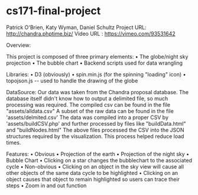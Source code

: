 cs171-final-project
===================
Patrick O'Brien, Katy Wyman, Daniel Schultz
Project URL: http://chandra.phptime.biz/
Video URL : https://vimeo.com/93531642

Overview:

This project is composed of three primary elements:
  • The globe/night sky projection
  • The bubble chart
  • Backend scripts used for data wrangling 

Libraries:
  • D3 (obviously)
  • spin.min.js (for the spinning "loading" icon)
  • topojson.js -- used to handle the drawing of the globe

DataSource:
  Our data was taken from the Chandra proposal database. The database itself didn't know how to output a delimited file, so much processing was required. The compiled csv can be found in the file "assets/alldata.csv" A subset of the raw data can be found in the file 'assets/delmited.csv'
The data was compiled into a proper CSV by 'assets/buildCSV.php' and further processed by files like "buildData.html" and "buildNodes.html"
The above files processed the CSV into the JSON structures required by the visualization. This process helped reduce load times.

Features:
  • Obvious
    • Projection of the earth
    • Projection of the night sky
    • Bubble Chart
      • Clicking on a star changes the bubblechart to the associated cycle
  • Non-obvious
    • Clicking on an object in the sky view will cause all other objects of the
      same data cycle to be highlighted
    • Clicking on an object causes that object to remain highlighted
      so users can trace their steps
    • Zoom in and out function


    

